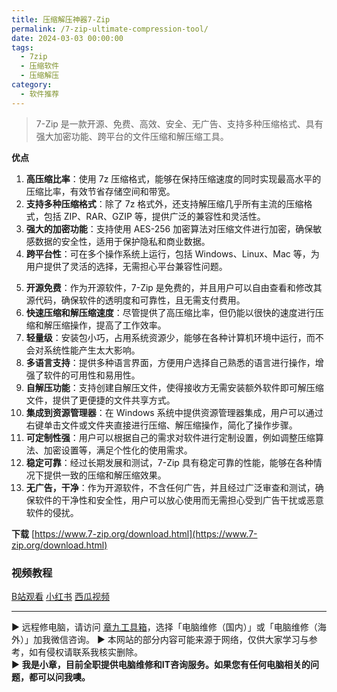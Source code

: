 ```yaml
---
title: 压缩解压神器7-Zip
permalink: /7-zip-ultimate-compression-tool/
date: 2024-03-03 00:00:00
tags:
  - 7zip
  - 压缩软件
  - 压缩解压
category:
  - 软件推荐
---
```



> 7-Zip 是一款开源、免费、高效、安全、无广告、支持多种压缩格式、具有强大加密功能、跨平台的文件压缩和解压缩工具。

**优点**

1. **高压缩比率**：使用 7z 压缩格式，能够在保持压缩速度的同时实现最高水平的压缩比率，有效节省存储空间和带宽。
2. **支持多种压缩格式**：除了 7z 格式外，还支持解压缩几乎所有主流的压缩格式，包括 ZIP、RAR、GZIP 等，提供广泛的兼容性和灵活性。
3. **强大的加密功能**：支持使用 AES-256 加密算法对压缩文件进行加密，确保敏感数据的安全性，适用于保护隐私和商业数据。
4. **跨平台性**：可在多个操作系统上运行，包括 Windows、Linux、Mac 等，为用户提供了灵活的选择，无需担心平台兼容性问题。

<!--more-->

5. **开源免费**：作为开源软件，7-Zip 是免费的，并且用户可以自由查看和修改其源代码，确保软件的透明度和可靠性，且无需支付费用。
6. **快速压缩和解压缩速度**：尽管提供了高压缩比率，但仍能以很快的速度进行压缩和解压缩操作，提高了工作效率。
7. **轻量级**：安装包小巧，占用系统资源少，能够在各种计算机环境中运行，而不会对系统性能产生太大影响。
8. **多语言支持**：提供多种语言界面，方便用户选择自己熟悉的语言进行操作，增强了软件的可用性和易用性。
9. **自解压功能**：支持创建自解压文件，使得接收方无需安装额外软件即可解压缩文件，提供了更便捷的文件共享方式。
10. **集成到资源管理器**：在 Windows 系统中提供资源管理器集成，用户可以通过右键单击文件或文件夹直接进行压缩、解压缩操作，简化了操作步骤。
11. **可定制性强**：用户可以根据自己的需求对软件进行定制设置，例如调整压缩算法、加密设置等，满足个性化的使用需求。
12. **稳定可靠**：经过长期发展和测试，7-Zip 具有稳定可靠的性能，能够在各种情况下提供一致的压缩和解压缩效果。
13. **无广告，干净**：作为开源软件，不含任何广告，并且经过广泛审查和测试，确保软件的干净性和安全性，用户可以放心使用而无需担心受到广告干扰或恶意软件的侵扰。

**下载**
[https://www.7-zip.org/download.html](https://www.7-zip.org/download.html)

### 视频教程

[B站观看](https://www.bilibili.com/video/BV1nu4m137wt)
[小红书](http://xhslink.com/EHrUNC)
[西瓜视频](https://www.ixigua.com/7342164687561327144)

---
▶ 远程修电脑，请访问 [章九工具箱](https://zhang9.com/)，选择「电脑维修（国内）」或「电脑维修（海外）」加我微信咨询。 
▶ 本网站的部分内容可能来源于网络，仅供大家学习与参考，如有侵权请联系我核实删除。  
▶ **我是小章，目前全职提供电脑维修和IT咨询服务。如果您有任何电脑相关的问题，都可以问我噢。**  